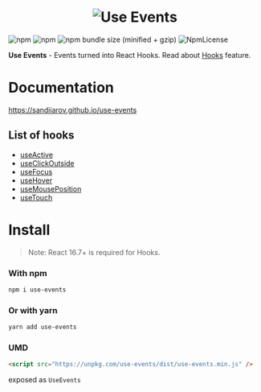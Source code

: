 <h1 align="center">
  <img src="https://user-images.githubusercontent.com/15861257/47953124-f53e3680-df46-11e8-99f8-983ef5613d31.png" alt="Use Events" />
</h1>

![npm](https://img.shields.io/npm/dt/use-events.svg)
![npm](https://img.shields.io/npm/v/use-events.svg)
![npm bundle size (minified + gzip)](https://img.shields.io/bundlephobia/minzip/use-events.svg)
![NpmLicense](https://img.shields.io/npm/l/use-events.svg)

**Use Events** - Events turned into React Hooks.
Read about [Hooks](https://reactjs.org/docs/hooks-intro.html) feature.

# Documentation

https://sandiiarov.github.io/use-events

## List of hooks

- [useActive](https://sandiiarov.github.io/use-events/#/src-docs-use-active)
- [useClickOutside](https://sandiiarov.github.io/use-events/#/src-docs-use-click-outside)
- [useFocus](https://sandiiarov.github.io/use-events/#/src-docs-use-focus)
- [useHover](https://sandiiarov.github.io/use-events/#/src-docs-use-hover)
- [useMousePosition](https://sandiiarov.github.io/use-events/#/src-docs-use-mouse-position)
- [useTouch](https://sandiiarov.github.io/use-events/#/src-docs-use-touch)

# Install

> Note: React 16.7+ is required for Hooks.

### With npm

```sh
npm i use-events
```

### Or with yarn

```sh
yarn add use-events
```

### UMD

```html
<script src="https://unpkg.com/use-events/dist/use-events.min.js" />
```

exposed as `UseEvents`
